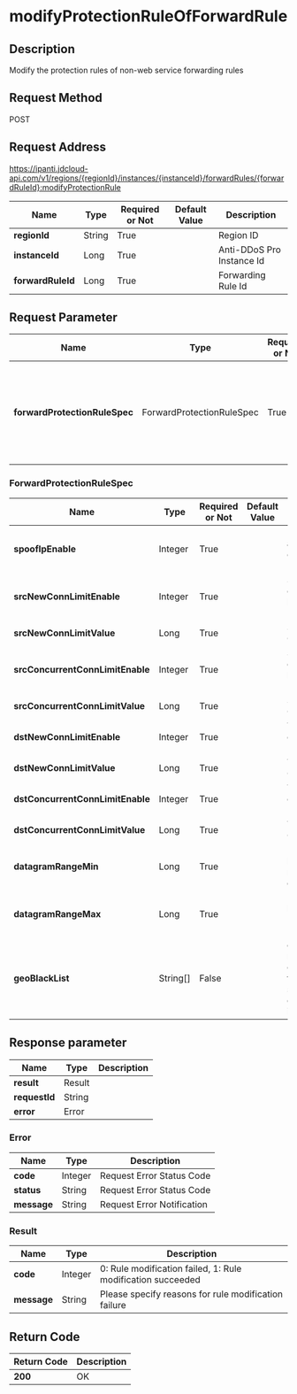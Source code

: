 # modifyProtectionRuleOfForwardRule


## Description
Modify the protection rules of non-web service forwarding rules

## Request Method
POST

## Request Address
https://ipanti.jdcloud-api.com/v1/regions/{regionId}/instances/{instanceId}/forwardRules/{forwardRuleId}:modifyProtectionRule

|Name|Type|Required or Not|Default Value|Description|
|---|---|---|---|---|
|**regionId**|String|True| |Region ID|
|**instanceId**|Long|True| |Anti-DDoS Pro Instance Id|
|**forwardRuleId**|Long|True| |Forwarding Rule Id|

## Request Parameter
|Name|Type|Required or Not|Default Value|Description|
|---|---|---|---|---|
|**forwardProtectionRuleSpec**|ForwardProtectionRuleSpec|True| |Modify the protection rule request parameters of non-web service forwarding rules|

### ForwardProtectionRuleSpec
|Name|Type|Required or Not|Default Value|Description|
|---|---|---|---|---|
|**spoofIpEnable**|Integer|True| |IP address spoofing and empty connection, 0: Disable, 1: Enable|
|**srcNewConnLimitEnable**|Integer|True| |Source creation and connection speed limit, 0: Disable, 1: Enable|
|**srcNewConnLimitValue**|Long|True| |Source Creation and Connection Rate|
|**srcConcurrentConnLimitEnable**|Integer|True| |Source concurrent connection speed limit, 0: Disable, 1: Enable|
|**srcConcurrentConnLimitValue**|Long|True| |Source Concurrent Connection Rate|
|**dstNewConnLimitEnable**|Integer|True| |Target creation and connection, 0: Disable, 1: Enable|
|**dstNewConnLimitValue**|Long|True| |Target Creation and Connection Rate|
|**dstConcurrentConnLimitEnable**|Integer|True| |Target concurrent connection, 0: Disable, 1: Enable|
|**dstConcurrentConnLimitValue**|Long|True| |Target Concurrent Connection Rate|
|**datagramRangeMin**|Long|True| |Minimum packet length, value range\[0, datagramRangeMax)|
|**datagramRangeMax**|Long|True| |Maximum packet length, value range (datagramRangeMin, 1518\]|
|**geoBlackList**|String\[\]|False| |geo interception region code list, the code list can be set to be obtained by searching from the describeGeoAreas interface|
 
## Response parameter
|Name|Type|Description|
|---|---|---|
|**result**|Result| |
|**requestId**|String| |
|**error**|Error| |

### Error
|Name|Type|Description|
|---|---|---|
|**code**|Integer|Request Error Status Code|
|**status**|String|Request Error Status Code|
|**message**|String|Request Error Notification|
### Result
|Name|Type|Description|
|---|---|---|
|**code**|Integer|0: Rule modification failed, 1: Rule modification succeeded|
|**message**|String|Please specify reasons for rule modification failure|

## Return Code
|Return Code|Description|
|---|---|
|**200**|OK|

